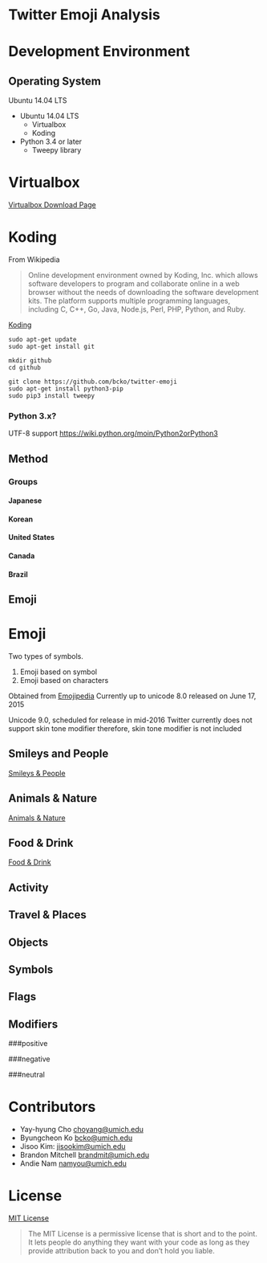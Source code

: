# **Twitter Emoji Analysis**


# Development Environment

## Operating System
Ubuntu 14.04 LTS



* Ubuntu 14.04 LTS
  * Virtualbox 
  * Koding
* Python 3.4 or later
  * Tweepy library

# Virtualbox
[Virtualbox Download Page](https://www.virtualbox.org/wiki/Downloads)


# Koding

From Wikipedia
> Online development environment owned by Koding, Inc. which allows software developers to program and collaborate online in a web browser without the needs of downloading the software development kits. The platform supports multiple programming languages, including C, C++, Go, Java, Node.js, Perl, PHP, Python, and Ruby.

[Koding](https://koding.com/R/bcko)
```
sudo apt-get update
sudo apt-get install git

mkdir github
cd github

git clone https://github.com/bcko/twitter-emoji
sudo apt-get install python3-pip
sudo pip3 install tweepy
```


### Python 3.x?

UTF-8 support
https://wiki.python.org/moin/Python2orPython3


## Method




### Groups

#### Japanese
#### Korean
#### United States
#### Canada
#### Brazil

## Emoji 

# Emoji
Two types of symbols. 
1. Emoji based on symbol
2. Emoji based on characters

Obtained from [Emojipedia](emojipedia.org)
Currently up to unicode 8.0 released on June 17, 2015

Unicode 9.0, scheduled for release in mid-2016
Twitter currently does not support skin tone modifier therefore, skin tone modifier is not included

## Smileys and People
[Smileys & People](http://emojipedia.org/people/)

## Animals & Nature
[Animals & Nature](http://emojipedia.org/nature/)

## Food & Drink
[Food & Drink](http://emojipedia.org/food-drink/)

## Activity



## Travel & Places

## Objects

## Symbols

## Flags

## Modifiers








###positive

###negative

###neutral


# Contributors
* Yay-hyung Cho choyang@umich.edu
* Byungcheon Ko bcko@umich.edu
* Jisoo Kim: jisookim@umich.edu
* Brandon Mitchell brandmit@umich.edu
* Andie Nam namyou@umich.edu

# License
[MIT License](https://github.com/bcko/twitter_emoji/blob/master/LICENSE)
> The MIT License is a permissive license that is short and to the point. It lets people do anything they want with your code as long as they provide attribution back to you and don’t hold you liable.
